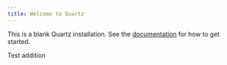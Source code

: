 ```yaml
---
title: Welcome to Quartz
---
```


This is a blank Quartz installation.
See the [documentation](https://quartz.jzhao.xyz) for how to get started.

Test addition